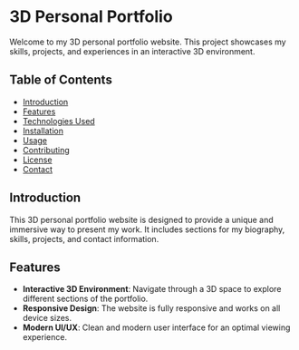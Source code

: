 # 3D Personal Portfolio

Welcome to my 3D personal portfolio website. This project showcases my skills, projects, and experiences in an interactive 3D environment.

## Table of Contents

- [Introduction](#introduction)
- [Features](#features)
- [Technologies Used](#technologies-used)
- [Installation](#installation)
- [Usage](#usage)
- [Contributing](#contributing)
- [License](#license)
- [Contact](#contact)

## Introduction

This 3D personal portfolio website is designed to provide a unique and immersive way to present my work. It includes sections for my biography, skills, projects, and contact information.

## Features

- **Interactive 3D Environment**: Navigate through a 3D space to explore different sections of the portfolio.
- **Responsive Design**: The website is fully responsive and works on all device sizes.
- **Modern UI/UX**: Clean and modern user interface for an optimal viewing experience.
  

